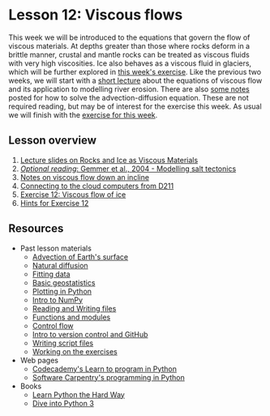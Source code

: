 # Lesson 12: Viscous flows
This week we will be introduced to the equations that govern the flow of viscous materials.
At depths greater than those where rocks deform in a brittle manner, crustal and mantle rocks can be treated as viscous fluids with very high viscosities.
Ice also behaves as a viscous fluid in glaciers, which will be further explored in [this week's exercise]().
Like the previous two weeks, we will start with a [short lecture]() about the equations of viscous flow and its application to modelling river erosion.
There are also [some notes]() posted for how to solve the advection-diffusion equation.
These are not required reading, but may be of interest for the exercise this week.
As usual we will finish with the [exercise for this week]().

## Lesson overview

1. [Lecture slides on Rocks and Ice as Viscous Materials](Lesson/)
2. [*Optional reading*: Gemmer et al., 2004 - Modelling salt tectonics](https://dx.doi.org/10.1111/j.1365-2117.2004.00229.x)
2. [Notes on viscous flow down an incline](Lesson/)
3. [Connecting to the cloud computers from D211](Lesson/connecting-to-cloud.md)
4. [Exercise 12: Viscous flow of ice]()
5. [Hints for Exercise 12](Lesson/hints.md)

## Resources
- Past lesson materials
  - [Advection of Earth's surface](https://github.com/Intro-Quantitative-Geology/Lesson-11-Advection-of-Earths-surface)
  - [Natural diffusion](https://github.com/Intro-Quantitative-Geology/Lesson-10-Natural-diffusion)
  - [Fitting data](https://github.com/Intro-Quantitative-Geology/Lesson-9-Fitting-data)
  - [Basic geostatistics](https://github.com/Intro-Quantitative-Geology/Lesson-8-Basic-geostatistics)
  - [Plotting in Python](https://github.com/Python-for-geo-people/Lesson-7-Plotting)
  - [Intro to NumPy](https://github.com/Python-for-geo-people/Lesson-6-Intro-to-NumPy/blob/master/Lesson/intro-to-numpy.md)
  - [Reading and Writing files](https://github.com/Python-for-geo-people/Lesson-5-Reading-Writing)
  - [Functions and modules](https://github.com/Python-for-geo-people/Functions-and-modules)
  - [Control flow](https://github.com/Python-for-geo-people/Control-flow)
  - [Intro to version control and GitHub](https://github.com/Python-for-geo-people/Diving-into-Python/tree/master/Lesson/intro-to-GitHub.md)
  - [Writing script files](https://github.com/Python-for-geo-people/Diving-into-Python/tree/master/Lesson/writing-scripts.md)
  - [Working on the exercises](https://github.com/Python-for-geo-people/Diving-into-Python/tree/master/Lesson/working-on-assignment.md)
- Web pages
  - [Codecademy's Learn to program in Python](https://www.codecademy.com/learn/python)
  - [Software Carpentry's programming in Python](https://swcarpentry.github.io/python-novice-inflammation/)
- Books
  - [Learn Python the Hard Way](http://learnpythonthehardway.org/book/)
  - [Dive into Python 3](http://www.diveinto.org/python3/)


